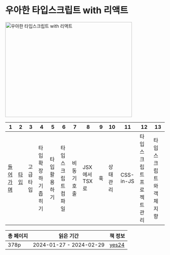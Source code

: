 # 우아한 타입스크립트 with 리액트

<img src="우아한-타입스크립트-with-리액트.png" alt="우아한 타입스크립트 with 리액트" width="400" height="300"/>

| 1         | 2        | 3     | 4           | 5       | 6          | 7      | 8          | 9 | 10    | 11        | 12             | 13            |
|-----------|----------|-------|-------------|---------|------------|--------|------------|---|-------|-----------|----------------|---------------|
| [들어가며](들어가며.md) | [타입](타입.md) | 고급 타입 | 타입 확장하기 좁히기 | 타입 활용하기 | 타입스크립트 컴파일 | 비동기 호출 | JSX에서 TSX로 | 훅 | 상태 관리 | CSS-in-JS | 타입스크립트 프로젝트 관리 | 타입스크립트와 객체 지향 |

| 총 페이지 | 읽은 기간                   | 책 정보                                                   |
|-------|-------------------------|--------------------------------------------------------|
| 378p  | 2024-01-27 - 2024-02-29 | [yes24](https://www.yes24.com/Product/Goods/123049083) |